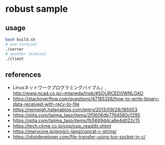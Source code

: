# robust sample

## usage

```bash
bash build.sh
# one terminal
./server
# another terminal
./client
```


## references

- Linuxネットワークプログラミングバイブル」, http://www.ncad.co.jp/~mtaneda/lnpb/#SOURCEDOWNLOAD
- https://stackoverflow.com/questions/47185326/how-to-write-binary-data-received-with-recv-to-file
- https://neineigh.hatenablog.com/entry/2013/09/28/185053
- https://qiita.com/tajima_taso/items/2f0606db7764580cf295
- https://qiita.com/tajima_taso/items/fb5669ddca6e4d022c15
- https://tech.ckme.co.jp/cpp/cpp_readdir.shtml
- https://marycore.jp/prog/c-lang/concat-c-string/
- https://idiotdeveloper.com/file-transfer-using-tcp-socket-in-c/
